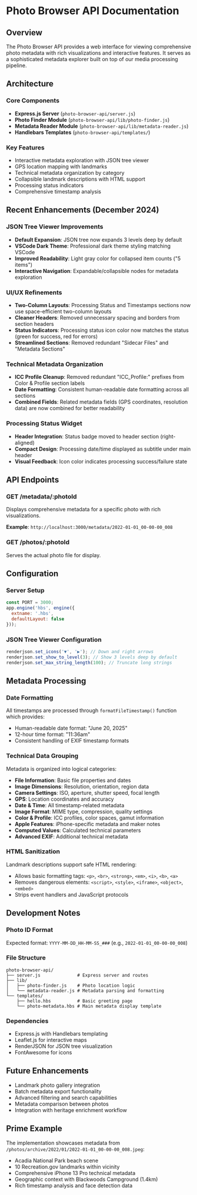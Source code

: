 # Photo Browser API Documentation

## Overview

The Photo Browser API provides a web interface for viewing comprehensive photo metadata with rich visualizations and interactive features. It serves as a sophisticated metadata explorer built on top of our media processing pipeline.

## Architecture

### Core Components

- **Express.js Server** (`photo-browser-api/server.js`)
- **Photo Finder Module** (`photo-browser-api/lib/photo-finder.js`)
- **Metadata Reader Module** (`photo-browser-api/lib/metadata-reader.js`)
- **Handlebars Templates** (`photo-browser-api/templates/`)

### Key Features

- Interactive metadata exploration with JSON tree viewer
- GPS location mapping with landmarks
- Technical metadata organization by category
- Collapsible landmark descriptions with HTML support
- Processing status indicators
- Comprehensive timestamp analysis

## Recent Enhancements (December 2024)

### JSON Tree Viewer Improvements
- **Default Expansion**: JSON tree now expands 3 levels deep by default
- **VSCode Dark Theme**: Professional dark theme styling matching VSCode
- **Improved Readability**: Light gray color for collapsed item counts ("5 items")
- **Interactive Navigation**: Expandable/collapsible nodes for metadata exploration

### UI/UX Refinements
- **Two-Column Layouts**: Processing Status and Timestamps sections now use space-efficient two-column layouts
- **Cleaner Headers**: Removed unnecessary spacing and borders from section headers
- **Status Indicators**: Processing status icon color now matches the status (green for success, red for errors)
- **Streamlined Sections**: Removed redundant "Sidecar Files" and "Metadata Sections" 

### Technical Metadata Organization
- **ICC Profile Cleanup**: Removed redundant "ICC_Profile:" prefixes from Color & Profile section labels
- **Date Formatting**: Consistent human-readable date formatting across all sections
- **Combined Fields**: Related metadata fields (GPS coordinates, resolution data) are now combined for better readability

### Processing Status Widget
- **Header Integration**: Status badge moved to header section (right-aligned)
- **Compact Design**: Processing date/time displayed as subtitle under main header
- **Visual Feedback**: Icon color indicates processing success/failure state

## API Endpoints

### GET /metadata/:photoId
Displays comprehensive metadata for a specific photo with rich visualizations.

**Example**: `http://localhost:3000/metadata/2022-01-01_00-00-00_008`

### GET /photos/:photoId
Serves the actual photo file for display.

## Configuration

### Server Setup
```javascript
const PORT = 3000;
app.engine('hbs', engine({ 
  extname: '.hbs',
  defaultLayout: false 
}));
```

### JSON Tree Viewer Configuration
```javascript
renderjson.set_icons('▼', '▶'); // Down and right arrows
renderjson.set_show_to_level(3); // Show 3 levels deep by default
renderjson.set_max_string_length(100); // Truncate long strings
```

## Metadata Processing

### Date Formatting
All timestamps are processed through `formatFileTimestamp()` function which provides:
- Human-readable date format: "June 20, 2025"
- 12-hour time format: "11:36am"
- Consistent handling of EXIF timestamp formats

### Technical Data Grouping
Metadata is organized into logical categories:
- **File Information**: Basic file properties and dates
- **Image Dimensions**: Resolution, orientation, region data
- **Camera Settings**: ISO, aperture, shutter speed, focal length
- **GPS**: Location coordinates and accuracy
- **Date & Time**: All timestamp-related metadata
- **Image Format**: MIME type, compression, quality settings
- **Color & Profile**: ICC profiles, color spaces, gamut information
- **Apple Features**: iPhone-specific metadata and maker notes
- **Computed Values**: Calculated technical parameters
- **Advanced EXIF**: Additional technical metadata

### HTML Sanitization
Landmark descriptions support safe HTML rendering:
- Allows basic formatting tags: `<p>`, `<br>`, `<strong>`, `<em>`, `<i>`, `<b>`, `<a>`
- Removes dangerous elements: `<script>`, `<style>`, `<iframe>`, `<object>`, `<embed>`
- Strips event handlers and JavaScript protocols

## Development Notes

### Photo ID Format
Expected format: `YYYY-MM-DD_HH-MM-SS_###` (e.g., `2022-01-01_00-00-00_008`)

### File Structure
```
photo-browser-api/
├── server.js              # Express server and routes
├── lib/
│   ├── photo-finder.js    # Photo location logic
│   └── metadata-reader.js # Metadata parsing and formatting
└── templates/
    ├── hello.hbs          # Basic greeting page
    └── photo-metadata.hbs # Main metadata display template
```

### Dependencies
- Express.js with Handlebars templating
- Leaflet.js for interactive maps
- RenderJSON for JSON tree visualization
- FontAwesome for icons

## Future Enhancements

- Landmark photo gallery integration
- Batch metadata export functionality
- Advanced filtering and search capabilities
- Metadata comparison between photos
- Integration with heritage enrichment workflow

## Prime Example

The implementation showcases metadata from `/photos/archive/2022/01/2022-01-01_00-00-00_008.jpeg`:
- Acadia National Park beach scene
- 10 Recreation.gov landmarks within vicinity
- Comprehensive iPhone 13 Pro technical metadata
- Geographic context with Blackwoods Campground (1.4km)
- Rich timestamp analysis and face detection data